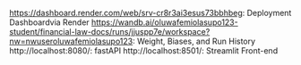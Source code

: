 https://dashboard.render.com/web/srv-cr8r3ai3esus73bbhbeg: Deployment Dashboardvia Render
https://wandb.ai/oluwafemiolasupo123-student/financial-law-docs/runs/jjuspp7e/workspace?nw=nwuseroluwafemiolasupo123: Weight, Biases, and Run History
http://localhost:8080/: fastAPI
http://localhost:8501/: Streamlit Front-end
